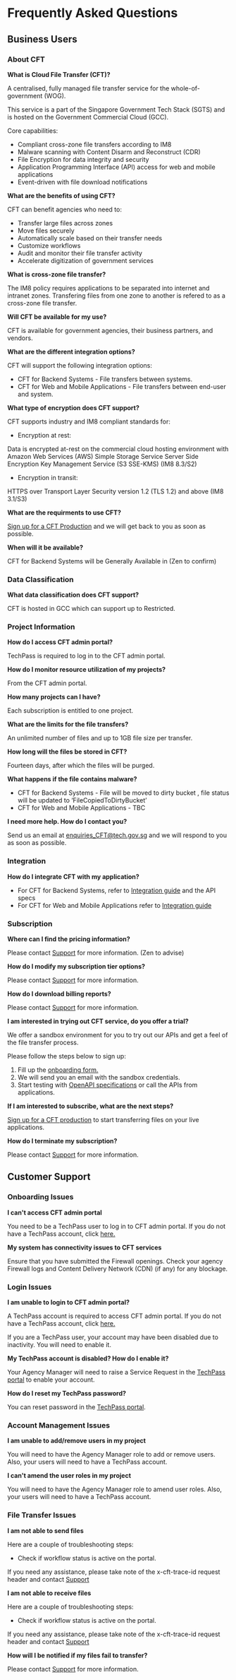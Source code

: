 # Frequently Asked Questions

## Business Users

### About CFT

**What is Cloud File Transfer (CFT)?**

A centralised, fully managed file transfer service for the whole-of-government (WOG).

This service is a part of the Singapore Government Tech Stack (SGTS) and is hosted on the Government Commercial Cloud (GCC).

Core capabilities:

- Compliant cross-zone file transfers according to IM8
- Malware scanning with Content Disarm and Reconstruct (CDR)
- File Encryption for data integrity and security
- Application Programming Interface (API) access for web and mobile applications
- Event-driven with file download notifications

**What are the benefits of using CFT?**

CFT can benefit agencies who need to:

- Transfer large files across zones
- Move files securely
- Automatically scale based on their transfer needs
- Customize workflows
- Audit and monitor their file transfer activity
- Accelerate digitization of government services

**What is cross-zone file transfer?**

The IM8 policy requires applications to be separated into internet and intranet zones. Transfering files from one zone to another is refered to as a cross-zone file transfer. 

**Will CFT be available for my use?**

CFT is available for government agencies, their business partners, and vendors.

**What are the different integration options?**

CFT will support the following integration options:

- CFT for Backend Systems - File transfers between systems.
- CFT for Web and Mobile Applications - File transfers between end-user and system.

**What type of encryption does CFT support?**

CFT supports industry and IM8 compliant standards for: 

- Encryption at rest:

Data is encrypted at-rest on the commercial cloud hosting environment with Amazon Web Services (AWS) Simple Storage Service Server Side Encryption Key Management Service (S3 SSE-KMS) (IM8 8.3/S2)


- Encryption in transit:

HTTPS over Transport Layer Security version 1.2 (TLS 1.2) and above (IM8 3.1/S3)

**What are the requirments to use CFT?**

[Sign up for a CFT Production](https://form.gov.sg/#!/603cff5e399059001248f7d4/preview) and we will get back to you as soon as possible.

**When will it be available?**

CFT for Backend Systems will be Generally Available in (Zen to confirm)

### Data Classification

**What data classification does CFT support?**

CFT is hosted in GCC which can support up to Restricted.

### Project Information

**How do I access CFT admin portal?**

TechPass is required to log in to the CFT admin portal.

**How do I monitor resource utilization of my projects?**

From the CFT admin portal.

**How many projects can I have?**

Each subscription is entitled to one project.

**What are the limits for the file transfers?**

An unlimited number of files and up to 1GB file size per transfer.

**How long will the files be stored in CFT?**

Fourteen days, after which the files will be purged.

**What happens if the file contains malware?**

- CFT for Backend Systems - File will be moved to dirty bucket , file status will be updated to ‘FileCopiedToDirtyBucket’ 
- CFT for Web and Mobile Applications - TBC

**I need more help. How do I contact you?**

Send us an email at [enquiries_CFT@tech.gov.sg](enquiries_CFT@tech.gov.sg) and we will respond to you as soon as possible.

### Integration

**How do I integrate CFT with my application?**

- For CFT for Backend Systems, refer to [Integration guide](integration-guide-cft-for-backend-systems) and the API specs
- For CFT for Web and Mobile Applications refer to [Integration guide](integration-guide-cft-for-web-and-mobile-applications)

### Subscription

**Where can I find the pricing information?**

Please contact [Support](mailto:enquiries_CFT@tech.gov.sg) for more information. (Zen to advise)

**How do I modify my subscription tier options?**

Please contact [Support](mailto:enquiries_CFT@tech.gov.sg) for more information.

**How do I download billing reports?**

Please contact [Support](mailto:enquiries_CFT@tech.gov.sg) for more information.

**I am interested in trying out CFT service, do you offer a trial?**

We offer a sandbox environment for you to try out our APIs and get a feel of the file transfer process.

Please follow the steps below to sign up:
1. Fill up the [onboarding form.](https://form.gov.sg/#!/60a4cca76179d60012cdacac/preview)
2. We will send you an email with the sandbox credentials.
3. Start testing with [OpenAPI specifications](https://docs.developer.gov.sg/docs/cft-rest-api-documentation/) or call the APIs from applications.

**If I am interested to subscribe, what are the next steps?**

[Sign up for a CFT production](https://form.gov.sg/#!/603cff5e399059001248f7d4/preview) to start transferring files on your live applications.

**How do I terminate my subscription?**

Please contact [Support](mailto:enquiries_CFT@tech.gov.sg) for more information.



## Customer Support

### Onboarding Issues

**I can't access CFT admin portal**

You need to be a TechPass user to log in to CFT admin portal.
If you do not have a TechPass account, click [here.](https://portal.stg.techpass.suite.gov.sg/public/home)

**My system has connectivity issues to CFT services**

Ensure that you have submitted the Firewall openings. Check your agency Firewall logs and Content Delivery Network (CDN) (if any) for any blockage.

### Login Issues

**I am unable to login to CFT admin portal?**

A TechPass account is required to access CFT admin portal. If you do not have a TechPass account, click [here.](https://portal.stg.techpass.suite.gov.sg/public/home)

If you are a TechPass user, your account may have been disabled due to inactivity. You will need to enable it.

**My TechPass account is disabled? How do I enable it?**

Your Agency Manager will need to raise a Service Request in the [TechPass portal](https://portal.stg.techpass.suite.gov.sg/public/home) to enable your account.

**How do I reset my TechPass password?**

You can reset password in the [TechPass portal](https://portal.stg.techpass.suite.gov.sg/public/home).

### Account Management Issues

**I am unable to add/remove users in my project**

You will need to have the Agency Manager role to add or remove users. Also, your users will need to have a TechPass account.

**I can't amend the user roles in my project**

You will need to have the Agency Manager role to amend user roles. Also, your users will need to have a TechPass account.

### File Transfer Issues

**I am not able to send files**

Here are a couple of troubleshooting steps:

- Check if workflow status is active on the portal.

If you need any assistance, please take note of the x-cft-trace-id request header and contact [Support](mailto:enquiries_CFT@tech.gov.sg)

**I am not able to receive files**

Here are a couple of troubleshooting steps:

- Check if workflow status is active on the portal.

If you need any assistance, please take note of the x-cft-trace-id request header and contact [Support](mailto:enquiries_CFT@tech.gov.sg)

**How will I be notified if my files fail to transfer?**

Please contact [Support](mailto:enquiries_CFT@tech.gov.sg) for more information.



